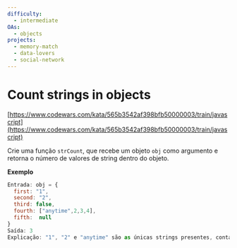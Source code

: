 ```yaml
---
difficulty:
  - intermediate
OAs:
  - objects
projects:
  - memory-match
  - data-lovers
  - social-network
---
```


# Count strings in objects

[https://www.codewars.com/kata/565b3542af398bfb50000003/train/javascript](https://www.codewars.com/kata/565b3542af398bfb50000003/train/javascript)

Crie uma função `strCount`, que recebe um objeto `obj` como argumento e retorna
o número de valores de string dentro do objeto.

__Exemplo__

```js
Entrada: obj = {
  first: "1",
  second: "2",
  third: false,
  fourth: ["anytime",2,3,4],
  fifth:  null
}
Saída: 3
Explicação: "1", "2" e "anytime" são as únicas strings presentes, contadas dão 3
```
